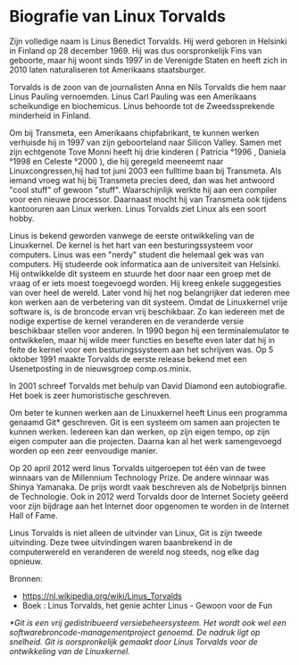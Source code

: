 
# Biografie van Linux Torvalds

Zijn volledige naam is Linus Benedict Torvalds. Hij werd geboren in Helsinki in Finland op 28 december 1969. 
Hij was dus oorspronkelijk Fins van geboorte, maar hij woont sinds 1997 in de Verenigde Staten en heeft zich in 2010 laten naturaliseren tot Amerikaans staatsburger.

Torvalds is de zoon van de journalisten Anna en Nils Torvalds die hem naar Linus Pauling vernoemden. Linus Carl Pauling was een Amerikaans scheikundige en biochemicus. Linus behoorde tot de Zweedssprekende minderheid in Finland.

Om bij Transmeta, een Amerikaans chipfabrikant, te kunnen werken verhuisde hij in 1997 van zijn geboorteland naar Silicon Valley. Samen met zijn echtgenote Tove Monni heeft hij drie kinderen ( Patricia °1996 , Daniela °1998 en Celeste °2000 ), die hij geregeld meeneemt naar Linuxcongressen,hij had tot juni 2003 een fulltime baan bij Transmeta.
Als iemand vroeg wat hij bij Transmeta precies deed, dan was het antwoord "cool stuff" of gewoon "stuff". Waarschijnlijk werkte hij aan een compiler voor een nieuwe processor. Daarnaast mocht hij van Transmeta ook tijdens kantooruren aan Linux werken. Linus Torvalds ziet Linux als een soort hobby.

Linus is bekend geworden vanwege de eerste ontwikkeling van de Linuxkernel. De kernel is het hart van een besturingssysteem voor computers.
Linus was een "nerdy" student die helemaal gek was van computers. Hij studeerde ook informatica aan de universiteit van Helsinki. Hij ontwikkelde dit systeem en stuurde het door naar een groep met de vraag of er iets moest toegevoegd worden. Hij kreeg enkele suggegesties van over heel de wereld. Later vond hij het nog belangrijker dat iederen mee kon werken aan de verbetering van dit systeem. 
Omdat de Linuxkernel vrije software is, is de broncode ervan vrij beschikbaar. Zo kan iedereen met de nodige expertise de kernel veranderen en de veranderde versie beschikbaar stellen voor anderen. In 1990 begon hij een terminalemulator te ontwikkelen, maar hij wilde meer functies en besefte even later dat hij in feite de kernel voor een besturingssysteem aan het schrijven was. Op 5 oktober 1991 maakte Torvalds de eerste release bekend met een Usenetposting in de nieuwsgroep comp.os.minix.

In 2001 schreef Torvalds met behulp van David Diamond een autobiografie. Het boek is zeer humoristische geschreven.

Om beter te kunnen werken aan de Linuxkernel heeft Linus een programma genaamd Git* geschreven. Git is een systeem om samen aan projecten te kunnen werken. Iedereen kan dan werken, op zijn eigen tempo, op zijn eigen computer aan die projecten. Daarna kan al het werk samengevoegd worden op een zeer eenvoudige manier.

Op 20 april 2012 werd linus Torvalds uitgeroepen tot één van de twee winnaars van de Millennium Technology Prize. De andere winnaar was Shinya Yamanaka. De prijs wordt vaak beschreven als de Nobelprijs binnen de Technologie. Ook in 2012 werd Torvalds door de Internet Society geëerd voor zijn bijdrage aan het Internet door opgenomen te worden in de Internet Hall of Fame.

Linus Torvalds is niet alleen de uitvinder van Linux, Git is zijn tweede uitvinding. Deze twee uitvindingen waren baanbrekend in de computerwereld en veranderen de wereld nog steeds, nog elke dag opnieuw.


Bronnen:
- https://nl.wikipedia.org/wiki/Linus_Torvalds
- Boek : Linus Torvalds, het genie achter Linus - Gewoon voor de Fun




*\*Git is een vrij gedistribueerd versiebeheersysteem. Het wordt ook wel een softwarebroncode-managementproject genoemd. De nadruk ligt op snelheid. Git is oorspronkelijk gemaakt door Linus Torvalds voor de ontwikkeling van de Linuxkernel.*

